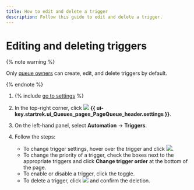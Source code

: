 ```yaml
---
title: How to edit and delete a trigger
description: Follow this guide to edit and delete a trigger.
---
```


# Editing and deleting triggers

{% note warning %}

Only [queue owners](../manager/queue-access.md) can create, edit, and delete triggers by default.

{% endnote %}

1. {% include [go to settings](../../_includes/tracker/transition-page.md) %}

1. In the top-right corner, click ![](../../_assets/tracker/svg/queue-settings.svg) **{{ ui-key.startrek.ui_Queues_pages_PageQueue_header.settings }}**.

1. On the left-hand panel, select **Automation** → **Triggers**.

1. Follow the steps:
   - To change trigger settings, hover over the trigger and click ![](../../_assets/tracker/icon-edit.png
      ).
   - To change the priority of a trigger, check the boxes next to the appropriate triggers and click **Change trigger order** at the bottom of the page.
   - To enable or disable a trigger, click the toggle.
   - To delete a trigger, click ![](../../_assets/tracker/icon-delete.png) and confirm the deletion.



